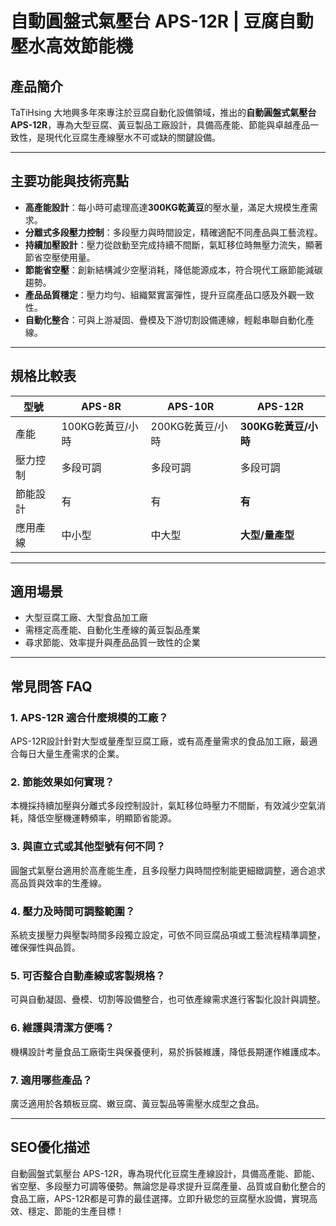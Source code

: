 # 自動圓盤式氣壓台 APS-12R | 豆腐自動壓水高效節能機

## 產品簡介
TaTiHsing 大地興多年來專注於豆腐自動化設備領域，推出的**自動圓盤式氣壓台 APS-12R**，專為大型豆腐、黃豆製品工廠設計，具備高產能、節能與卓越產品一致性，是現代化豆腐生產線壓水不可或缺的關鍵設備。

---

## 主要功能與技術亮點

- **高產能設計**：每小時可處理高達**300KG乾黃豆**的壓水量，滿足大規模生產需求。
- **分離式多段壓力控制**：多段壓力與時間設定，精確適配不同產品與工藝流程。
- **持續加壓設計**：壓力從啟動至完成持續不間斷，氣缸移位時無壓力流失，顯著節省空壓使用量。
- **節能省空壓**：創新結構減少空壓消耗，降低能源成本，符合現代工廠節能減碳趨勢。
- **產品品質穩定**：壓力均勻、組織緊實富彈性，提升豆腐產品口感及外觀一致性。
- **自動化整合**：可與上游凝固、疊模及下游切割設備連線，輕鬆串聯自動化產線。

---

## 規格比較表

| 型號      | APS-8R              | APS-10R             | **APS-12R**         |
|-----------|---------------------|---------------------|---------------------|
| 產能      | 100KG乾黃豆/小時    | 200KG乾黃豆/小時    | **300KG乾黃豆/小時**|
| 壓力控制  | 多段可調            | 多段可調            | 多段可調            |
| 節能設計  | 有                  | 有                  | **有**              |
| 應用產線  | 中小型              | 中大型              | **大型/量產型**     |

---

## 適用場景

- 大型豆腐工廠、大型食品加工廠
- 需穩定高產能、自動化生產線的黃豆製品產業
- 尋求節能、效率提升與產品品質一致性的企業

---

## 常見問答 FAQ

### 1. APS-12R 適合什麼規模的工廠？
APS-12R設計針對大型或量產型豆腐工廠，或有高產量需求的食品加工廠，最適合每日大量生產需求的企業。

### 2. 節能效果如何實現？
本機採持續加壓與分離式多段控制設計，氣缸移位時壓力不間斷，有效減少空氣消耗，降低空壓機運轉頻率，明顯節省能源。

### 3. 與直立式或其他型號有何不同？
圓盤式氣壓台適用於高產能生產，且多段壓力與時間控制能更細緻調整，適合追求高品質與效率的生產線。

### 4. 壓力及時間可調整範圍？
系統支援壓力與壓製時間多段獨立設定，可依不同豆腐品項或工藝流程精準調整，確保彈性與品質。

### 5. 可否整合自動產線或客製規格？
可與自動凝固、疊模、切割等設備整合，也可依產線需求進行客製化設計與調整。

### 6. 維護與清潔方便嗎？
機構設計考量食品工廠衛生與保養便利，易於拆裝維護，降低長期運作維護成本。

### 7. 適用哪些產品？
廣泛適用於各類板豆腐、嫩豆腐、黃豆製品等需壓水成型之食品。

---

## SEO優化描述
自動圓盤式氣壓台 APS-12R，專為現代化豆腐生產線設計，具備高產能、節能、省空壓、多段壓力可調等優勢。無論您是尋求提升豆腐產量、品質或自動化整合的食品工廠，APS-12R都是可靠的最佳選擇。立即升級您的豆腐壓水設備，實現高效、穩定、節能的生產目標！